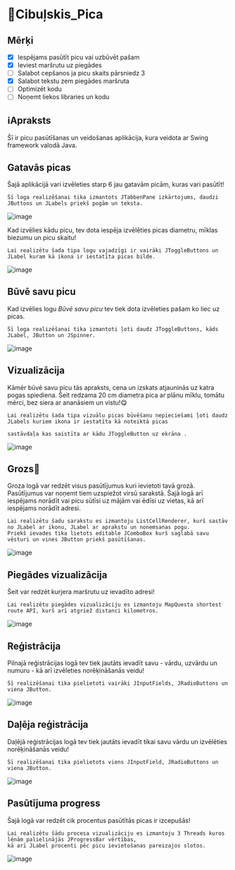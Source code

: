 # :pizza:Cibuļskis_Pica

## Mērķi
- [x] Iespējams pasūtīt picu vai uzbūvēt pašam
- [x] Ieviest maršrutu uz piegādes
- [ ] Salabot cepšanos ja picu skaits pārsniedz 3
- [x] Salabot tekstu zem piegādes maršruta
- [ ] Optimizēt kodu
- [ ] Noņemt liekos libraries un kodu

## :information_source:Apraksts
Šī ir picu pasūtīšanas un veidošanas aplikācija, kura veidota ar Swing framework valodā Java.


## Gatavās picas
Šajā aplikācijā vari izvēleties starp 6 jau gatavām picām, kuras vari pasūtīt!
<pre><code>Šī loga realizēšanai tika izmantots JTabbenPane izkārtojums, daudzi JButtons un JLabels priekš pogām un teksta.</code></pre>
![image](https://user-images.githubusercontent.com/118617121/231410884-80c92e94-8365-4980-904a-954e90015f98.png)

Kad izvēlies kādu picu, tev dota iespēja izvēlēties picas diametru, mīklas biezumu un picu skaitu!

<pre><code>Lai realizētu šada tipa logu vajadzīgi ir vairāki JToggleButtons un JLabel kuram kā ikona ir iestatīta picas bilde.</code></pre>

![image](https://user-images.githubusercontent.com/118617121/231411701-0bd7eb9b-57f0-4cb2-9822-3b9684164b63.png)

## Būvē savu picu
Kad izvēlies logu *Būvē savu picu* tev tiek dota izvēleties pašam ko liec uz picas.
<pre><code>Šī loga realizēšanai tika izmantoti ļoti daudz JToggleButtons, kāds JLabel, JButton un JSpinner.</code></pre>
![image](https://user-images.githubusercontent.com/118617121/231412886-2226f087-1eb9-4010-8b30-55624361d815.png)
## Vizualizācija
Kāmēr būvē savu picu tās apraksts, cena un izskats atjauninās uz katra pogas spiediena.
Šeit redzama 20 cm diametra pica ar plānu mīklu, tomātu mērci, bez siera ar ananāsiem un vistu!:yum:
<pre><code>Lai realizētu šada tipa vizuālu picas būvēšanu nepieciešami ļoti daudz JLabels kuriem ikona ir iestatīta kā noteiktā picas <br>
sastāvdaļa kas saistīta ar kādu JToggleButton uz ekrāna .</code></pre>
![image](https://user-images.githubusercontent.com/118617121/231428156-c4f1976b-51af-40d4-9655-8e57b8377170.png)
## Grozs:shopping_cart:
Groza logā var redzēt visus pasūtījumus kuri ievietoti tavā grozā.
Pasūtījumus var noņemt tiem uzspiežot virsū sarakstā.
Šajā logā arī iespējams norādīt vai picu sūtīsi uz mājām vai ēdīsi uz vietas, kā arī iespējams norādīt adresi.

<pre><code>Lai realizētu šadu sarakstu es izmantoju ListCellRenderer, kurš sastāv no JLabel ar ikonu, JLabel ar aprakstu un nonemsanas pogu. 
Priekš ievades tika lietots editable JComboBox kurš saglabā savu vēsturi un vines JButton priekš pasūtīšanas.</code></pre>
![image](https://user-images.githubusercontent.com/118617121/231429651-4953d0d4-b22f-41cb-9549-aac53c404584.png)

## Piegādes vizualizācija
Šeit var redzēt kurjera maršrutu uz ievadīto adresi!
<pre><code>Lai realizētu piegādes vizualizāciju es izmantoju MapQuesta shortest route API, kurš arī atgriež distanci kilometros.</code></pre>
![image](https://user-images.githubusercontent.com/118617121/231431128-949f02d9-7331-4fb8-b15e-a9db59c23a34.png)


## Reģistrācija
Pilnajā reģistrācijas logā tev tiek jautāts ievadīt savu - vārdu, uzvārdu un numuru - kā arī izvēleties norēķināšanās veidu!
<pre><code>Šī realizēšanai tika pielietoti vairāki JInputFields, JRadioButtons un viena JButton.</code></pre>

![image](https://user-images.githubusercontent.com/118617121/231430137-c1998c53-3020-4ed5-bf53-a3334d08cd55.png)

## Daļēja reģistrācija
Daļējā reģistrācijas logā tev tiek jautāts ievadīt tikai savu vārdu un izvēlēties norēķināšanās veidu!
<pre><code>Šī realizēšanai tika pielietots viens JInputField, JRadioButtons un viena JButton.</code></pre>
![image](https://user-images.githubusercontent.com/118617121/231431486-04dca5c9-7542-49d8-bf9f-ce572dfeb176.png)


## Pasūtījuma progress
Šajā logā var redzēt cik procentus pasūtītās picas ir izcepušās!
<pre><code>Lai realizētu šādu procesa vizualizāciju es izmantoju 3 Threads kuros lēnām palielinājās JProgressBar vērtības,
kā arī JLabel procenti pēc picu ievietošanas pareizajos slotos.</code></pre>
![image](https://user-images.githubusercontent.com/118617121/231438298-60bce175-38ed-48dd-be01-263bd433248b.png)







